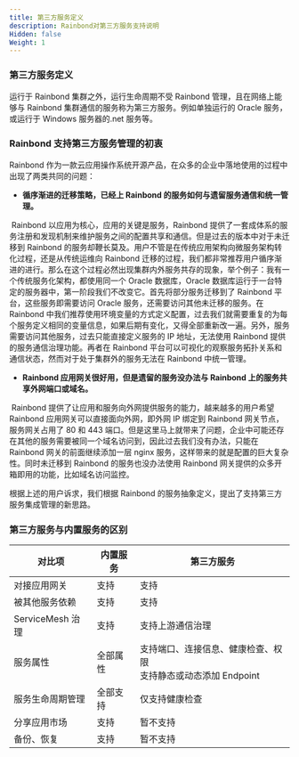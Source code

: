 ```yaml
---
title: 第三方服务定义
description: Rainbond对第三方服务支持说明
Hidden: false
Weight: 1
---
```


### 第三方服务定义

运行于 Rainbond 集群之外，运行生命周期不受 Rainbond 管理，且在网络上能够与 Rainbond 集群通信的服务称为第三方服务。例如单独运行的 Oracle 服务，或运行于 Windows 服务器的.net 服务等。

### Rainbond 支持第三方服务管理的初衷

Rainbond 作为一款云应用操作系统开源产品，在众多的企业中落地使用的过程中出现了两类共同的问题：

- <b>循序渐进的迁移策略，已经上 Rainbond 的服务如何与遗留服务通信和统一管理。</b>

​ Rainbond 以应用为核心，应用的关键是服务，Rainbond 提供了一套成体系的服务注册和发现机制来维护服务之间的配置共享和通信。但是过去的版本中对于未迁移到 Rainbond 的服务却鞭长莫及。用户不管是在传统应用架构向微服务架构转化过程，还是从传统运维向 Rainbond 迁移的过程，我们都非常推荐用户循序渐进的进行。那么在这个过程必然出现集群内外服务共存的现象，举个例子：我有一个传统服务化架构，都使用同一个 Oracle 数据库，Oracle 数据库运行于一台特定的服务器中，第一阶段我们不改变它。首先将部分服务迁移到了 Rainbond 平台，这些服务即需要访问 Oracle 服务，还需要访问其他未迁移的服务。在 Rainbond 中我们推荐使用环境变量的方式定义配置，过去我们就需要重复的为每个服务定义相同的变量信息，如果后期有变化，又得全部重新改一遍。另外，服务需要访问其他服务，过去只能直接定义服务的 IP 地址，无法使用 Rainbond 提供的服务通信治理功能。再者在 Rainbond 平台可以可视化的观察服务拓扑关系和通信状态，然而对于处于集群外的服务无法在 Rainbond 中统一管理。

- <b>Rainbond 应用网关很好用，但是遗留的服务没办法与 Rainbond 上的服务共享外网端口或域名。</b>

​ Rainbond 提供了让应用和服务向外网提供服务的能力，越来越多的用户希望 Rainbond 应用网关可以直接面向外网，即外网 IP 绑定到 Rainbond 网关节点，服务网关占用了 80 和 443 端口。但是这里马上就带来了问题，企业中可能还存在其他的服务需要被同一个域名访问到，因此过去我们没有办法，只能在 Rainbond 网关的前面继续添加一层 nginx 服务，这样带来的就是配置的巨大复杂性。同时未迁移到 Rainbond 的服务也没办法使用 Rainbond 网关提供的众多开箱即用的功能，比如域名访问监控。

根据上述的用户诉求，我们根据 Rainbond 的服务抽象定义，提出了支持第三方服务集成管理的新思路。

### 第三方服务与内置服务的区别

| 对比项           | 内置服务 | 第三方服务                                                          |
| ---------------- | -------- | ------------------------------------------------------------------- |
| 对接应用网关     | 支持     | 支持                                                                |
| 被其他服务依赖   | 支持     | 支持                                                                |
| ServiceMesh 治理 | 支持     | 支持上游通信治理                                                    |
| 服务属性         | 全部属性 | 支持端口、连接信息、健康检查、权限<br />支持静态或动态添加 Endpoint |
| 服务生命周期管理 | 全部支持 | 仅支持健康检查                                                      |
| 分享应用市场     | 支持     | 暂不支持                                                            |
| 备份、恢复       | 支持     | 暂不支持                                                            |
